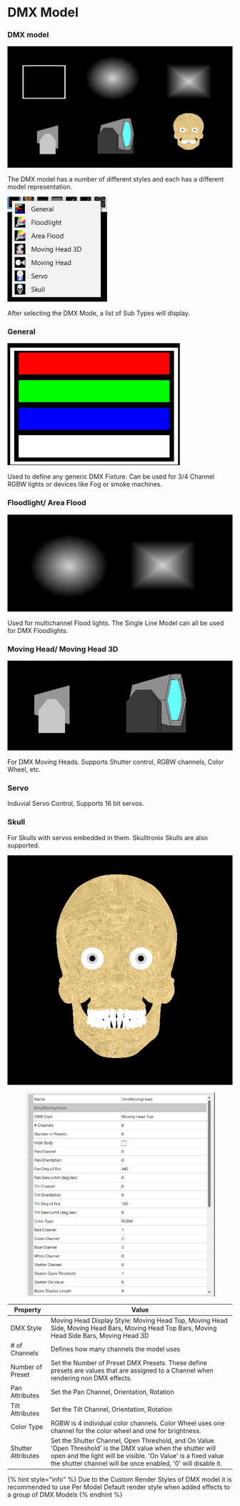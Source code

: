 # DMX Model

### **DMX model**

![DMX Model Types](<../../../.gitbook/assets/image (15).png>)

The DMX model has a number of different styles and each has a different model representation.

![](<../../../.gitbook/assets/image (57).png>)

After selecting the DMX Mode, a list of Sub Types will display.

### General

![](<../../../.gitbook/assets/image (19).png>)

Used to define any generic DMX Fixture. Can be used for 3/4 Channel RGBW lights or devices like Fog or smoke machines.

### Floodlight/ Area Flood

![](<../../../.gitbook/assets/image (10).png>)

Used for multichannel Flood lights. The Single Line Model can all be used for DMX Floodlights.

### Moving Head/ Moving Head 3D

![](<../../../.gitbook/assets/image (18).png>)

For DMX Moving Heads. Supports Shutter control, RGBW channels, Color Wheel, etc.

### Servo

Induvial Servo Control, Supports 16 bit servos.

### Skull

For Skulls with servos embedded in them. Skulltronix Skulls are also supported.

![](<../../../.gitbook/assets/image (38).png>)

<figure><img src="../../../.gitbook/assets/image (3) (1).png" alt=""><figcaption></figcaption></figure>

| Property            | Value                                                                                                                                                                                                                                          |
| ------------------- | ---------------------------------------------------------------------------------------------------------------------------------------------------------------------------------------------------------------------------------------------- |
| DMX Style           | Moving Head Display Style: Moving Head Top, Moving Head Side, Moving Head Bars, Moving Head Top Bars, Moving Head Side Bars, Moving Head 3D                                                                                                    |
| # of Channels       | Defines how many channels the model uses                                                                                                                                                                                                       |
| Number of Preset    | Set the Number of Preset DMX Presets. These define presets are values that are assigned to a Channel when rendering non DMX effects.                                                                                                           |
| Pan Attributes      | Set the Pan Channel, Orientation, Rotation                                                                                                                                                                                                     |
| Tilt Attributes     | Set the Tilt Channel, Orientation, Rotation                                                                                                                                                                                                    |
| Color Type          | RGBW is 4 individual color channels. Color Wheel uses one channel for the color wheel and one for brightness.                                                                                                                                  |
| Shutter Attributes  | Set the Shutter Channel, Open Threshold,  and On Value. 'Open Threshold' is the DMX value when the shutter will open and the light will be visible. 'On Value' is a fixed value the shutter channel will be once enabled, '0' will disable it. |



{% hint style="info" %}
Due to the Custom Render Styles of DMX model it is recommended to use Per Model Default render style when added effects to a group of DMX Models
{% endhint %}
